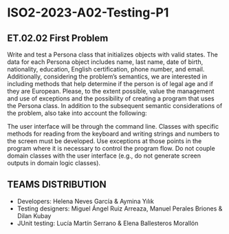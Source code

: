# ISO2-2023-A02-Testing-P1

## ET.02.02 First Problem
Write and test a Persona class that initializes objects with valid states. The data for each Persona object includes name, last name, date of birth, nationality, education, English certification, phone number, and email. Additionally, considering the problem’s semantics, we are interested in including methods that help determine if the person is of legal age and if they are European. Please, to the extent possible, value the management and use of exceptions and the possibility of creating a program that uses the Persona class. In addition to the subsequent semantic considerations of the problem, also take into account the following:

The user interface will be through the command line. Classes with specific methods for reading from the keyboard and writing strings and numbers to the screen must be developed.
Use exceptions at those points in the program where it is necessary to control the program flow.
Do not couple domain classes with the user interface (e.g., do not generate screen outputs in domain logic classes).

## TEAMS DISTRIBUTION
* Developers: Helena Neves García & Aymina Yılık
* Testing designers: Miguel Ángel Ruiz Arreaza, Manuel Perales Briones & Dilan Kubay
* JUnit testing: Lucía Martín Serrano & Elena Ballesteros Morallón
